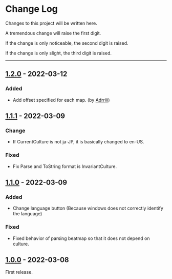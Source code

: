 # Change Log

Changes to this project will be written here.

A tremendous change will raise the first digit.

If the change is only noticeable, the second digit is raised.

If the change is only slight, the third digit is raised.

***

## [1.2.0](https://github.com/Fairy-Phy/OsuBeatmapMixer/tree/1.2.0) - 2022-03-12

### Added

* Add offset specified for each map. (by [Adrriii](https://github.com/Adrriii))

## [1.1.1](https://github.com/Fairy-Phy/OsuBeatmapMixer/tree/1.1.1) - 2022-03-09

### Change

* If CurrentCulture is not ja-JP, it is basically changed to en-US.

### Fixed

* Fix Parse and ToString format is InvariantCulture.

## [1.1.0](https://github.com/Fairy-Phy/OsuBeatmapMixer/tree/1.1.0) - 2022-03-09

### Added

* Change language button (Because windows does not correctly identify the language)

### Fixed

* Fixed behavior of parsing beatmap so that it does not depend on culture.

## [1.0.0](https://github.com/Fairy-Phy/OsuBeatmapMixer/tree/1.0.0) - 2022-03-08

First release.
